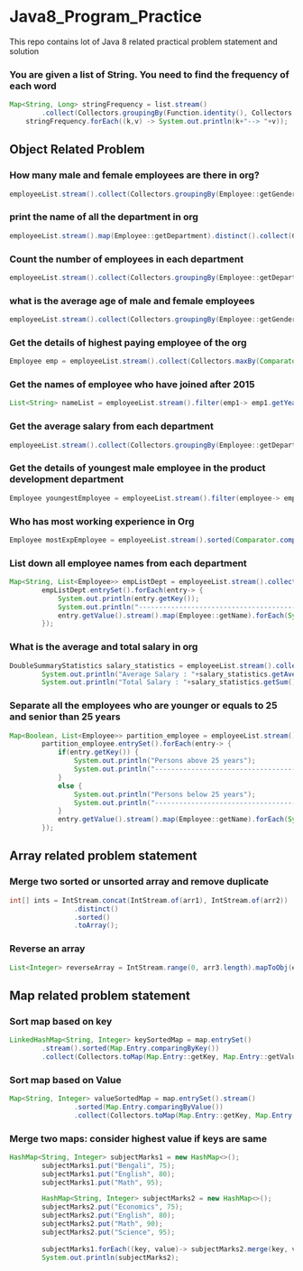 # Java8_Program_Practice
This repo contains lot of Java 8 related practical problem statement and solution

### You are given a list of String. You need to find the frequency of each word
```Java
Map<String, Long> stringFrequency = list.stream()
        .collect(Collectors.groupingBy(Function.identity(), Collectors.counting()));
    stringFrequency.forEach((k,v) -> System.out.println(k+"--> "+v));
```
## Object Related Problem
### How many male and female employees are there in org?
```Java
employeeList.stream().collect(Collectors.groupingBy(Employee::getGender, Collectors.counting()));
```
### print the name of all the department in org
```Java
employeeList.stream().map(Employee::getDepartment).distinct().collect(Collectors.toList());
```

### Count the number of employees in each department
```Java
employeeList.stream().collect(Collectors.groupingBy(Employee::getDepartment, Collectors.counting())).entrySet().forEach(entry-> System.out.println(entry.getKey()+"------------"+entry.getValue()));;
```

### what is the average age of male and female employees
```Java
employeeList.stream().collect(Collectors.groupingBy(Employee::getGender, Collectors.averagingInt(Employee::getAge)));
```

### Get the details of highest paying employee of the org
```Java
Employee emp = employeeList.stream().collect(Collectors.maxBy(Comparator.comparingDouble(Employee::getSalary))).orElse(null);
```
### Get the names of employee who have joined after 2015
```Java
List<String> nameList = employeeList.stream().filter(emp1-> emp1.getYearOfJoining() > 2015).map(Employee::getName).collect(Collectors.toList());
```

### Get the average salary from each department
```Java
employeeList.stream().collect(Collectors.groupingBy(Employee::getDepartment, Collectors.averagingDouble(Employee::getSalary)));
```

### Get the details of youngest male employee in the product development department
```Java
Employee youngestEmployee = employeeList.stream().filter(employee-> employee.getDepartment().equalsIgnoreCase("Product Development") && employee.getGender().equalsIgnoreCase("male")).sorted(Comparator.comparingInt(Employee::getAge)).findFirst().orElse(null);
```

### Who has most working experience in Org
```Java
Employee mostExpEmployee = employeeList.stream().sorted(Comparator.comparingInt(Employee::getYearOfJoining)).findFirst().orElse(null);
```

### List down all employee names from each department
```Java
Map<String, List<Employee>> empListDept = employeeList.stream().collect(Collectors.groupingBy(Employee::getDepartment, Collectors.toList()));
		empListDept.entrySet().forEach(entry-> {
			System.out.println(entry.getKey());
			System.out.println("---------------------------------------");
			entry.getValue().stream().map(Employee::getName).forEach(System.out::println);
		});
```

### What is the average and total salary in org
```Java
DoubleSummaryStatistics salary_statistics = employeeList.stream().collect(Collectors.summarizingDouble(Employee::getSalary));
		System.out.println("Average Salary : "+salary_statistics.getAverage());
		System.out.println("Total Salary : "+salary_statistics.getSum());
```

### Separate all the employees who are younger or equals to 25 and senior than 25 years
```Java
Map<Boolean, List<Employee>> partition_employee = employeeList.stream().collect(Collectors.partitioningBy(e-> e.getAge()> 25));
		partition_employee.entrySet().forEach(entry-> {
			if(entry.getKey()) {
				System.out.println("Persons above 25 years");
				System.out.println("----------------------------------------");
			}
			else {
				System.out.println("Persons below 25 years");
				System.out.println("----------------------------------------");
			}
			entry.getValue().stream().map(Employee::getName).forEach(System.out::println);
		});
```

## Array related problem statement
### Merge two sorted or unsorted array and remove duplicate
```java
int[] ints = IntStream.concat(IntStream.of(arr1), IntStream.of(arr2))
				.distinct()
				.sorted()
				.toArray();
```

### Reverse an array
```java
List<Integer> reverseArray = IntStream.range(0, arr3.length).mapToObj(e -> arr3[arr3.length - 1 - e]).collect(Collectors.toList());
```

## Map related problem statement
### Sort map based on key
```Java
LinkedHashMap<String, Integer> keySortedMap = map.entrySet()
        .stream().sorted(Map.Entry.comparingByKey())
        .collect(Collectors.toMap(Map.Entry::getKey, Map.Entry::getValue, (oldValue, newValue) -> oldValue, LinkedHashMap::new));
```

### Sort map based on Value
```Java
Map<String, Integer> valueSortedMap = map.entrySet().stream()
                .sorted(Map.Entry.comparingByValue())
                .collect(Collectors.toMap(Map.Entry::getKey, Map.Entry::getValue, (oldValue, newValue)-> newValue, LinkedHashMap::new));
```

### Merge two maps: consider highest value if keys are same
```Java
HashMap<String, Integer> subjectMarks1 = new HashMap<>();
        subjectMarks1.put("Bengali", 75);
        subjectMarks1.put("English", 80);
        subjectMarks1.put("Math", 95);

        HashMap<String, Integer> subjectMarks2 = new HashMap<>();
        subjectMarks2.put("Economics", 75);
        subjectMarks2.put("English", 80);
        subjectMarks2.put("Math", 90);
        subjectMarks2.put("Science", 95);
        
        subjectMarks1.forEach((key, value)-> subjectMarks2.merge(key, value, (v1, v2)-> v1>v2? v1: v2));
        System.out.println(subjectMarks2);
```

